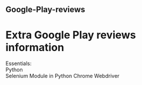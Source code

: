 ## Google-Play-reviews
# Extra Google Play reviews information

Essentials:<br>
    Python <br>
    Selenium Module in Python
    Chrome Webdriver
